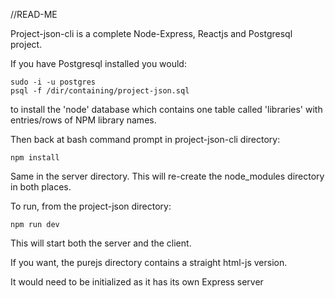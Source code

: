 
//READ-ME

Project-json-cli is a complete Node-Express, Reactjs and Postgresql project.

If you have Postgresql installed you would:

    sudo -i -u postgres 
    psql -f /dir/containing/project-json.sql

to install the 'node' database which contains one table called 'libraries' with entries/rows of NPM library names.

Then back at bash command prompt in project-json-cli directory:

    npm install

Same in the server directory. This will re-create the node_modules directory in both places.

To run, from the project-json directory:

    npm run dev  
    
This will start both the server and the client.


If you want, the purejs directory contains a straight html-js version. 

It would need to be initialized as it has its own Express server